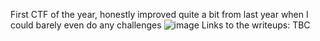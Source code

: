 First CTF of the year, honestly improved quite a bit from last year when I could barely even do any challenges
![image](https://github.com/1-Xenon/ctf-archives/assets/110148117/6005ad19-d49b-4eb8-b669-aede2caf8097)
Links to the writeups:
TBC
